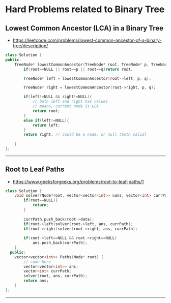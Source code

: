# Hard Problems related to Binary Tree

## Lowest Common Ancestor (LCA) in a Binary Tree

- https://leetcode.com/problems/lowest-common-ancestor-of-a-binary-tree/description/

```cpp
class Solution {
public:
    TreeNode* lowestCommonAncestor(TreeNode* root, TreeNode* p, TreeNode* q) {
        if(root==NULL || root==p || root==q)return root;

        TreeNode* left = lowestCommonAncestor(root->left, p, q);

        TreeNode* right = lowestCommonAncestor(root->right, p, q);

        if(left!=NULL && right!=NULL){
            // both left and right has values
            // means, current node is LCA
            return root;
        }
        else if(left!=NULL){
            return left;
        }
        return right; // could be a node, or null (both valid)
        
    }
};
```

---

## Root to Leaf Paths

- https://www.geeksforgeeks.org/problems/root-to-leaf-paths/1

```cpp
class Solution {
    void solver(Node*root, vector<vector<int>> &ans, vector<int> currPath){
        if(root==NULL){
            return;
        }
        
        currPath.push_back(root->data);
        if(root->left)solver(root->left, ans, currPath);
        if(root->right)solver(root->right, ans, currPath);
        
        if(root->left==NULL && root->right==NULL)
            ans.push_back(currPath);
    }
  public:
    vector<vector<int>> Paths(Node* root) {
        // code here
        vector<vector<int>> ans;
        vector<int> currPath;
        solver(root, ans, currPath);
        return ans;
    }
};
```

---
